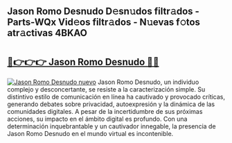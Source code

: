 ## Jason Romo Desnudo D𝚎sn𝚞dos filtr𝚊dos - Parts-WQx Vid𝚎os filtr𝚊dos - N𝚞evas f𝚘tos atr𝚊ctivas 4BKAO

# <h2><a href="http://mbdlde.tromn.icu/?c=Jason+Romo+Desnudo">🔗👉👉👉 Jason Romo Desnudo 🔗🔗</a></h2>

[![Jason Romo Desnudo nuevo](https://i.imgur.com/pEAQMta.gif)](http://mbdlde.tromn.icu/?c=Jason+Romo+Desnudo)
Jason Romo Desnudo, un individuo complejo y desconcertante, se resiste a la caracterización simple. Su distintivo estilo de comunicación en línea ha cautivado y provocado críticas, generando debates sobre privacidad, autoexpresión y la dinámica de las comunidades digitales. A pesar de la incertidumbre de sus próximas acciones, su impacto en el ámbito digital es profundo. Con una determinación inquebrantable y un cautivador innegable, la presencia de Jason Romo Desnudo en el mundo virtual es incontenible.

